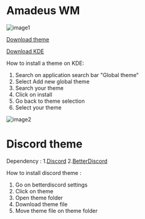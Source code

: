 # Amadeus WM
![image1](https://i.ibb.co/kJSTt9C/Screenshot-20200805-183251.png)

[Download theme](https://store.kde.org/p/1235613)

[Download KDE](https://kde.org/download/)

How to install a theme on KDE:
  1. Search on application search bar "Global theme"
  2. Select Add new global theme
  3. Search your theme
  4. Click on install
  5. Go back to theme selection
  6. Select your theme

![image2](https://i.ibb.co/K5VqJnC/Screenshot-20200819-194732.png)

# Discord theme

Dependency :
  1.[Discord](https://discord.com) 
  2.[BetterDiscord](https://betterdiscord.net/home)

How to install discord theme : 
  1. Go on betterdiscord settings
  2. Click on theme
  3. Open theme folder 
  4. Download theme file 
  5. Move theme file on theme folder
